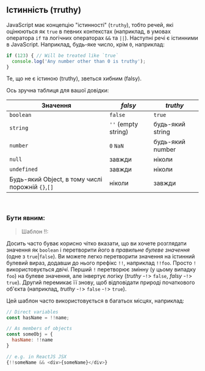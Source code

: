 ## Істинність (тruthy)

JavaScript має концепцію "істинності" (`truthy`), тобто речей, які оцінюються як `true` в певних контекстах (наприклад, в умовах оператора `if` та логічних операторах `&&` та `||`). Наступні речі є істинними в JavaScript. Наприклад, будь-яке число, крім `0`, наприклад:

```ts
if (123) { // Will be treated like `true`
  console.log('Any number other than 0 is truthy');
}
```

Те, що не є істиною (truthy), зветься хибним (falsy). 

Ось зручна таблиця для вашої довідки:

| Значення        |  *falsy*       |  *truthy*      |
|-----------------|--------------------------|--------------------------|
| `boolean`       | `false`                  | `true`                   |
| `string`        | `''` (empty string)      | будь-який string         |
| `number`        | `0`  `NaN`               | будь-який number         |
| `null`          | завжди                   | ніколи                    |
| `undefined`     | завжди                   | ніколи                    |
| Будь-який Object, в тому числі порожній `{}`,`[]` | ніколи | завжди |

<br>

### Бути явним:

> Шаблон !!:

Досить часто буває корисно чітко вказати, що ви хочете розглядати значення як `boolean` і перетворити його  в *правильне булеве значення* (одне з `true`|`false`). Ви можете легко перетворити значення на істинний булевий вираз, додавши до нього префікс `!!`, наприклад `!!foo`. Просто `!` використовується *двічі*. Перший `!` перетворює змінну (у цьому випадку `foo`) на булеве значення, але інвертує логіку (*truthy* -`!`> `false`, *falsy* -`!`> `true`). Другий перемикає її знову, щоб відповідати природі початкового об'єкта (наприклад, *truthy* -`!`> `false` -`!`> `true`).


Цей шаблон часто використовується в багатьох місцях, наприклад:

```js
// Direct variables
const hasName = !!name;

// As members of objects
const someObj = {
  hasName: !!name
}

// e.g. in ReactJS JSX
{!!someName && <div>{someName}</div>}
```
